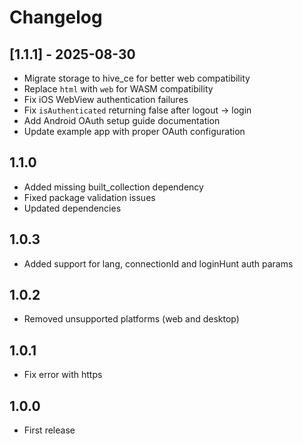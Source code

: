 # Changelog

## [1.1.1] - 2025-08-30

- Migrate storage to hive_ce for better web compatibility
- Replace `html` with `web` for WASM compatibility
- Fix iOS WebView authentication failures
- Fix `isAuthenticated` returning false after logout → login
- Add Android OAuth setup guide documentation
- Update example app with proper OAuth configuration

## 1.1.0

- Added missing built_collection dependency
- Fixed package validation issues
- Updated dependencies

## 1.0.3

- Added support for lang, connectionId and loginHunt auth params

## 1.0.2

- Removed unsupported platforms (web and desktop)

## 1.0.1

- Fix error with https

## 1.0.0

- First release
